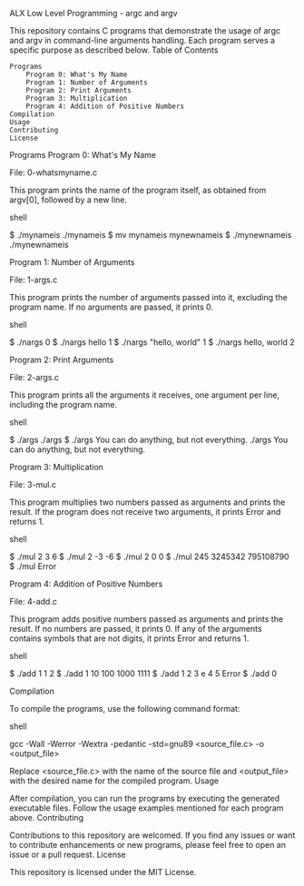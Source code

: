 ALX Low Level Programming - argc and argv

This repository contains C programs that demonstrate the usage of argc and argv in command-line arguments handling. Each program serves a specific purpose as described below.
Table of Contents

    Programs
        Program 0: What's My Name
        Program 1: Number of Arguments
        Program 2: Print Arguments
        Program 3: Multiplication
        Program 4: Addition of Positive Numbers
    Compilation
    Usage
    Contributing
    License

Programs
Program 0: What's My Name

File: 0-whatsmyname.c

This program prints the name of the program itself, as obtained from argv[0], followed by a new line.

shell

$ ./mynameis
./mynameis
$ mv mynameis mynewnameis
$ ./mynewnameis
./mynewnameis

Program 1: Number of Arguments

File: 1-args.c

This program prints the number of arguments passed into it, excluding the program name. If no arguments are passed, it prints 0.

shell

$ ./nargs
0
$ ./nargs hello
1
$ ./nargs "hello, world"
1
$ ./nargs hello, world
2

Program 2: Print Arguments

File: 2-args.c

This program prints all the arguments it receives, one argument per line, including the program name.

shell

$ ./args
./args
$ ./args You can do anything, but not everything.
./args
You
can
do
anything,
but
not
everything.

Program 3: Multiplication

File: 3-mul.c

This program multiplies two numbers passed as arguments and prints the result. If the program does not receive two arguments, it prints Error and returns 1.

shell

$ ./mul 2 3
6
$ ./mul 2 -3
-6
$ ./mul 2 0
0
$ ./mul 245 3245342
795108790
$ ./mul
Error

Program 4: Addition of Positive Numbers

File: 4-add.c

This program adds positive numbers passed as arguments and prints the result. If no numbers are passed, it prints 0. If any of the arguments contains symbols that are not digits, it prints Error and returns 1.

shell

$ ./add 1 1
2
$ ./add 1 10 100 1000
1111
$ ./add 1 2 3 e 4 5
Error
$ ./add
0

Compilation

To compile the programs, use the following command format:

shell

gcc -Wall -Werror -Wextra -pedantic -std=gnu89 <source_file.c> -o <output_file>

Replace <source_file.c> with the name of the source file and <output_file> with the desired name for the compiled program.
Usage

After compilation, you can run the programs by executing the generated executable files. Follow the usage examples mentioned for each program above.
Contributing

Contributions to this repository are welcomed. If you find any issues or want to contribute enhancements or new programs, please feel free to open an issue or a pull request.
License

This repository is licensed under the MIT License.
